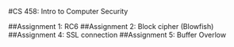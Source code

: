 #CS 458: Intro to Computer Security

##Assignment 1: RC6
##Assignment 2: Block cipher (Blowfish)
##Assignment 4: SSL connection
##Assignment 5: Buffer Overlow

